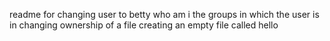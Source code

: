 readme for changing user to betty
who am i 
the groups in which the user is in
changing ownership of a file
creating an empty file called hello
